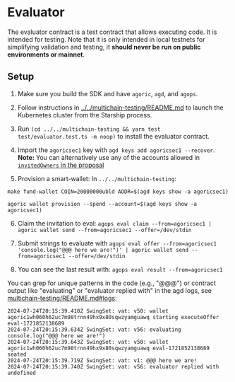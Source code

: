 # Evaluator

The evaluator contract is a test contract that allows executing code. It is intended for testing. Note that it is only intended in local testnets for simplifying validation and testing, it **should never be run on public environments or mainnet**.

## Setup

1. Make sure you build the SDK and have `agoric`, `agd`, and `agops`.

2. Follow instructions in [../../multichain-testing/README.md](../../multichain-testing/README.md) to launch the Kubernetes cluster from the Starship process.

3. Run `(cd ../../multichain-testing && yarn test test/evaluator.test.ts -m noop)` to install the evaluator contract.

4. Import the `agoricsec1` key with `agd keys add agoricsec1 --recover`.
**Note:** You can alternatively use any of the accounts allowed in [`invitedOwners` in the proposal](./src/evaluator.builder.js#L15-L20)

5. Provision a smart-wallet:
In `../../multichain-testing`:
```
make fund-wallet COIN=20000000ubld ADDR=$(agd keys show -a agoricsec1)
```
```
agoric wallet provision --spend --account=$(agd keys show -a agoricsec1)
```

6. Claim the invitation to eval: `agops eval claim --from=agoricsec1 | agoric wallet send --from=agoricsec1 --offer=/dev/stdin`

7. Submit strings to evaluate with `agops eval offer --from=agoricsec1 'console.log("@@@ here we are!")' | agoric wallet send --from=agoricsec1 --offer=/dev/stdin`

8. You can see the last result with: `agops eval result --from=agoricsec1`

You can grep for unique patterns in the code (e.g., "@@@") or contract output like "evaluating" or "evaluator replied with" in the agd logs, see [multichain-testing/README.md#logs](../../multichain-testing/README.md#logs):

```
2024-07-24T20:15:39.410Z SwingSet: vat: v50: wallet agoric1wh060h62uc7m98trnn49hx9x80sqwzyamguawq starting executeOffer eval-1721852138689
2024-07-24T20:15:39.634Z SwingSet: vat: v56: evaluating console.log("@@@ here we are!")
2024-07-24T20:15:39.643Z SwingSet: vat: v50: wallet agoric1wh060h62uc7m98trnn49hx9x80sqwzyamguawq eval-1721852138689 seated
2024-07-24T20:15:39.719Z SwingSet: vat: v1: @@@ here we are!
2024-07-24T20:15:39.740Z SwingSet: vat: v56: evaluator replied with undefined

```
